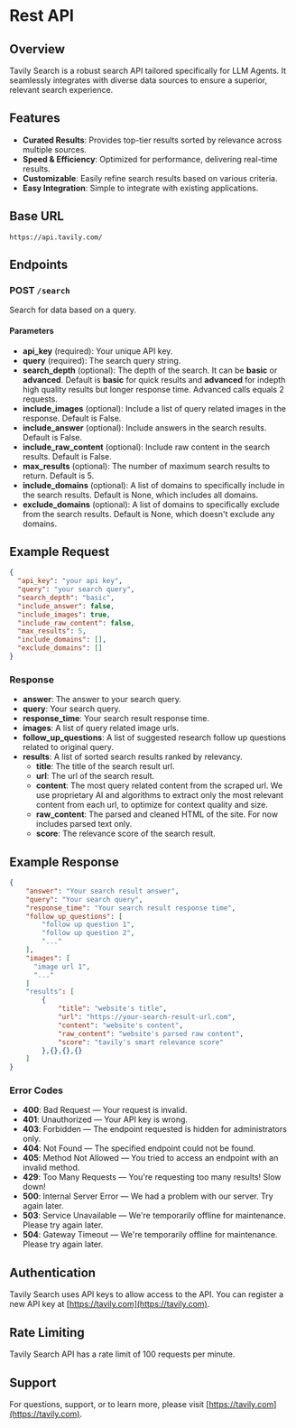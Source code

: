 # Rest API

## Overview

Tavily Search is a robust search API tailored specifically for LLM Agents. It seamlessly integrates with diverse data sources to ensure a superior, relevant search experience.

## Features

* **Curated Results**: Provides top-tier results sorted by relevance across multiple sources.
* **Speed & Efficiency**: Optimized for performance, delivering real-time results.
* **Customizable**: Easily refine search results based on various criteria.
* **Easy Integration**: Simple to integrate with existing applications.

## Base URL

`https://api.tavily.com/`


## Endpoints

### POST `/search`

Search for data based on a query.

#### Parameters
- **api_key** (required): Your unique API key.
- **query** (required): The search query string.
- **search_depth** (optional): The depth of the search. It can be **basic** or **advanced**. Default is **basic** for quick results and **advanced** for indepth high quality results but longer response time. Advanced calls equals 2 requests.
- **include_images** (optional): Include a list of query related images in the response. Default is False.
- **include_answer** (optional): Include answers in the search results. Default is False.
- **include_raw_content** (optional): Include raw content in the search results. Default is False.
- **max_results** (optional): The number of maximum search results to return. Default is 5.
- **include_domains** (optional): A list of domains to specifically include in the search results. Default is None, which includes all domains.
- **exclude_domains** (optional): A list of domains to specifically exclude from the search results. Default is None, which doesn't exclude any domains.

## Example Request

```json
{
  "api_key": "your api key",
  "query": "your search query",
  "search_depth": "basic",
  "include_answer": false,
  "include_images": true,
  "include_raw_content": false,
  "max_results": 5,
  "include_domains": [],
  "exclude_domains": []
}
```

### Response

- **answer**: The answer to your search query.
- **query**: Your search query.
- **response_time**: Your search result response time.
- **images**: A list of query related image urls.
- **follow_up_questions**: A list of suggested research follow up questions related to original query.
- **results**: A list of sorted search results ranked by relevancy. 
  - **title**: The title of the search result url.
  - **url**: The url of the search result.
  - **content**: The most query related content from the scraped url. We use proprietary AI and algorithms to extract only the most relevant content from each url, to optimize for context quality and size.
  - **raw_content**: The parsed and cleaned HTML of the site. For now includes parsed text only.
  - **score**: The relevance score of the search result.

## Example Response

```json
{
    "answer": "Your search result answer",
    "query": "Your search query",
    "response_time": "Your search result response time",
    "follow_up_questions": [
        "follow up question 1",
        "follow up question 2",
        "..."
    ],
    "images": [
      "image url 1",
      "..."
    ]
    "results": [
        {
            "title": "website's title",
            "url": "https://your-search-result-url.com",
            "content": "website's content",
            "raw_content": "website's parsed raw content",
            "score": "tavily's smart relevance score"
        },{},{},{}
    ]
}
```

### Error Codes

- **400**: Bad Request — Your request is invalid.
- **401**: Unauthorized — Your API key is wrong.
- **403**: Forbidden — The endpoint requested is hidden for administrators only.
- **404**: Not Found — The specified endpoint could not be found.
- **405**: Method Not Allowed — You tried to access an endpoint with an invalid method.
- **429**: Too Many Requests — You're requesting too many results! Slow down!
- **500**: Internal Server Error — We had a problem with our server. Try again later.
- **503**: Service Unavailable — We're temporarily offline for maintenance. Please try again later.
- **504**: Gateway Timeout — We're temporarily offline for maintenance. Please try again later.

## Authentication

Tavily Search uses API keys to allow access to the API. You can register a new API key at [https://tavily.com](https://tavily.com).

## Rate Limiting

Tavily Search API has a rate limit of 100 requests per minute.

## Support

For questions, support, or to learn more, please visit [https://tavily.com](https://tavily.com).

